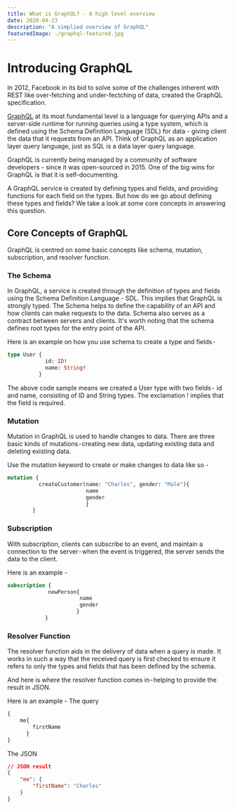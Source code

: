 ```yaml
---
title: What is GraphQL? - A high level overview
date: 2020-04-23
description: "A simplied overview of GraphQL"
featuredImage: ./graphql-featured.jpg
---
```


# Introducing GraphQL

In 2012, Facebook in its bid to solve some of the challenges inherent with REST like over-fetching and under-fectching of data, created the GraphQL specification.

[GraphQL](https://graphql.org/) at its most fundamental level is a language for querying APIs and a server-side runtime for running queries using a type system, which is defined using the Schema Definition Language (SDL) for data - giving client the data that it requests from an API. Think of GraphQL as an application layer query language, just as SQL is a data layer query language.

GraphQL is currently being managed by a community of software developers - since it was open-sourced in 2015. One of the big wins for GraphQL is that it is self-documenting.

A GraphQL service is created by defining types and fields, and providing functions for each field on the types. But how do we go about defining these types and fields? We take a look at some core concepts in answering this question.

## Core Concepts of GraphQL
GraphQL is centred on some basic concepts like schema, mutation, subscription, and resolver function.

### The Schema
In GraphQL, a service is created through the definition of types and fields using the Schema Definition Language - SDL. This implies that GraphQL is strongly typed. The Schema helps to define the capability of an API and how clients can make requests to the data. Schema also serves as a contract between servers and clients. It's worth noting that the schema defines root types for the entry point of the API.

Here is an example on how you use schema to create a type and fields -
```graphql
type User {
            id: ID!
            name: String!
          }
```

The above code sample means we created a User type with two fields -  id and name, consisting of ID and String types. The exclamation ! implies that the field is required.

### Mutation
Mutation in GraphQL is used to handle changes to data. There are three basic kinds of mutations - creating new data, updating existing data and deleting existing data. 

Use the mutation keyword to create or make changes to data like so -
```graphql
mutation {
          createCustomer(name: "Charles", gender: "Male"){
                         name
                         gender
                         }
        }
```


### Subscription
With subscription, clients can subscribe to an event, and maintain a connection to the server - when the event is triggered, the server sends the data to the client.

Here is an example -
```graphql
subscription {
             newPerson{
                       name
                       gender
                      }
            }
```

### Resolver Function
The resolver function aids in the delivery of data when a query is made.  It works in such a way that the received query is first checked to ensure it refers to only the types and fields that has been defined by the schema. 

And here is where the resolver function comes in - helping to provide the result in JSON.

Here is an example -
The query

```graphql
{
    me{
        firstName
      }
}
```
The JSON 
```json
// JSON result
{
    "me": {
        "firstName": "Charles"
    }
}
```

